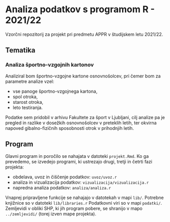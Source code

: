 # Analiza podatkov s programom R - 2021/22

Vzorčni repozitorij za projekt pri predmetu APPR v študijskem letu 2021/22. 

## Tematika

### Analiza športno-vzgojnih kartonov

Analiziral bom športno-vzgojne kartone osnovnošolcev, pri čemer bom za parametre analize vzel:
- vse panoge športno-vzgojnega kartona,
- spol otroka,
- starost otroka,
- leto testiranja.

Podatke sem pridobil v arhivu Fakultete za šport v Ljubljani, cilj analize pa je pregled in razlike v dosežkih osnovnošolcev
v preteklih letih,
ter okvirna napoved gibalno-fizičnih sposobnosti otrok v prihodnjih letih.

## Program

Glavni program in poročilo se nahajata v datoteki `projekt.Rmd`.
Ko ga prevedemo, se izvedejo programi, ki ustrezajo drugi, tretji in četrti fazi projekta:

* obdelava, uvoz in čiščenje podatkov: `uvoz/uvoz.r`
* analiza in vizualizacija podatkov: `vizualizacija/vizualizacija.r`
* napredna analiza podatkov: `analiza/analiza.r`

Vnaprej pripravljene funkcije se nahajajo v datotekah v mapi `lib/`.
Potrebne knjižnice so v datoteki `lib/libraries.r`
Podatkovni viri so v mapi `podatki/`.
Zemljevidi v obliki SHP, ki jih program pobere,
se shranijo v mapo `../zemljevidi/` (torej izven mape projekta).
